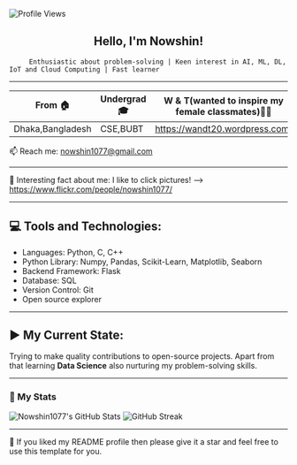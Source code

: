 <!--- <img align ="right" src="https://komarev.com/ghpvc/?username=Nowshin1077&label=Profile%20views&color=0e75b6&style=flat" alt="Nowshin1077">  --->
<!--- <h2 align="center"><img src="https://media.giphy.com/media/mGcNjsfWAjY5AEZNw6/giphy.gif" width="50" /> Hello, I'm Nowshin! </h2> -->

 ![Profile Views](https://komarev.com/ghpvc/?username=Nowshin1077&color=blue)

<h2 align="center"> Hello, I'm Nowshin! </h2>

         Enthusiastic about problem-solving | Keen interest in AI, ML, DL, IoT and Cloud Computing | Fast learner  

--------------------------------------------------------------------------------------------------------------------------------------------

| From  🏠 | Undergrad 🎓| W & T(wanted to inspire my female classmates)👩‍💻| Chess Newbie ♟️| 
| ------------- | ------------- | ------------- | ------------- | 
|Dhaka,Bangladesh | CSE,BUBT | https://wandt20.wordpress.com/ |  https://www.chess.com/member/nowshin1077 | 


📫 Reach me: nowshin1077@gmail.com

-------------------------------------------------------------------------------------------------------------------------------------------
📸 Interesting fact about me: I like to click pictures! --> https://www.flickr.com/people/nowshin1077/

-------------------------------------------------------------------------------------------------------------------------------------------
💻 Tools and Technologies:
---------------------------
- Languages: Python, C, C++
- Python Library: Numpy, Pandas, Scikit-Learn, Matplotlib, Seaborn
- Backend Framework: Flask
- Database: SQL
- Version Control: Git
- Open source explorer
-----------------------------------------------------------------------------------------------------------------------------------------------------
▶️ My Current State: 
---------------------
Trying to make quality contributions to open-source projects. Apart from that learning **Data Science** also nurturing my problem-solving skills.

-------------------------------------------------------------------------------------------------------------------------------------------------------

### 🚀 My Stats

![Nowshin1077's GitHub Stats](https://github-readme-stats.vercel.app/api?username=Nowshin1077&theme=tokyonight&show_icons=true&count_private=true&include_all_commits=true) ![GitHub Streak](https://github-readme-streak-stats.herokuapp.com/?user=Nowshin1077&theme=tokyonight)

-------------------------------------------------------------------------------------------------------------------------------------------

👋 If you liked my README profile then please give it a star and feel free to use this template for you.










<!--- -------------------------------------------------------------------------------------------------------------------------------------------

<br/>
<p align="left">
  <a href="https://Nowshin1077.dev/">
 <img width="49.5%" src="https://github-readme-stats.vercel.app/api?username=Nowshin1077&show_icons=true&theme=gruvbox&hide_border=true" /> 
     <img width="49.5%" src="https://github-readme-streak-stats.herokuapp.com/?user=Nowshin1077&theme=gruvbox&hide_border=true" /> 
  </a>
</p>
<br>

-------------------------------------------------------------------------------------------------------------------------------------------
<h2>My Handles</h2>

<p align="center">
<a href="https://twitter.com/nowshin1077" target="_blank">
<img src=https://img.shields.io/badge/twitter-%2300acee.svg?&style=for-the-badge&logo=twitter&logoColor=white alt=twitter style="margin-bottom: 5px;" />
</a>
<a href="https://www.linkedin.com/in/nowshin1077/" target="_blank">
<img src=https://img.shields.io/badge/linkedin-%231E77B5.svg?&style=for-the-badge&logo=linkedin&logoColor=white alt=linkedin style="margin-bottom: 5px;" />
</a>
<a href="https://medium.com/@nowshin1077" target="_blank">
<img src=https://img.shields.io/badge/medium-%23292929.svg?&style=for-the-badge&logo=medium&logoColor=white alt=medium style="margin-bottom: 5px;" />
</a>   
 <a href="https://stackoverflow.com/users/13979799/nowshin1077" target="_blank">
<img src="https://img.shields.io/badge/-Stack%20overflow-FE7A16?style=for-the-badge&logo=stack-overflow&logoColor=white"/>
</a>  
</p> 

--->
